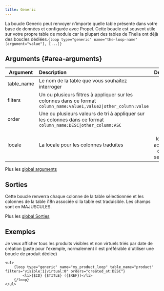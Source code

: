 ```yaml
---
title: Generic
---
```


La boucle Generic peut renvoyer n'importe quelle table présente dans votre base de données et configurée avec Propel. Cette boucle est souvent utile sur votre propre table de module car la plupart des tables de Thelia ont déjà des boucles dédiées.`{loop type="generic" name="the-loop-name" [argument="value"], [...]}`

## Arguments {#area-arguments}

| Argument   | Description                                                                                                                         |             Default              | Exemple                             |
|------------|:------------------------------------------------------------------------------------------------------------------------------------|:--------------------------------:|:------------------------------------|
| table_name | Le nom de la table que vous souhaitez interroger                                                                                    |                                  |                                     |
| filters    | Un ou plusieurs filtres à appliquer sur les colonnes dans ce format  <code>column_name:value1,value2&#124;other_column:value</code> |                                  | filters="id:1,3&#124;visible:1"     |
| order      | Une ou plusieurs valeurs de tri à appliquer sur les colonnes dans ce format  <code>column_name:DESC&#124;other_column:ASC</code>    |                                  | order="id:DESC&#124;created_at:ASC" |
| locale     | La locale pour les colonnes traduites                                                                                               | La locale actuelle de la session |                                     |

Plus les [global arguments](./global_arguments)

## Sorties

Cette boucle renverra chaque colonne de la table sélectionnée et les colonnes de la table i18n associée si la table est traduisible. Les champs sont en MAJUSCULES.

Plus les [global Sorties](./global_Sorties)

## Exemples

Je veux afficher tous les produits visibles et non virtuels triés par date de création (juste pour l'exemple, normalement il est préférable d'utiliser une boucle de produit dédiée)

```smarty
<ul>
    {loop type="generic" name="my_product_loop" table_name="product" filters="visible:1|virtual:0" orders="created_at:DESC"}
        <li>{$ID} {$TITLE} ({$REF})</li>
    {/loop}
</ul>
```
